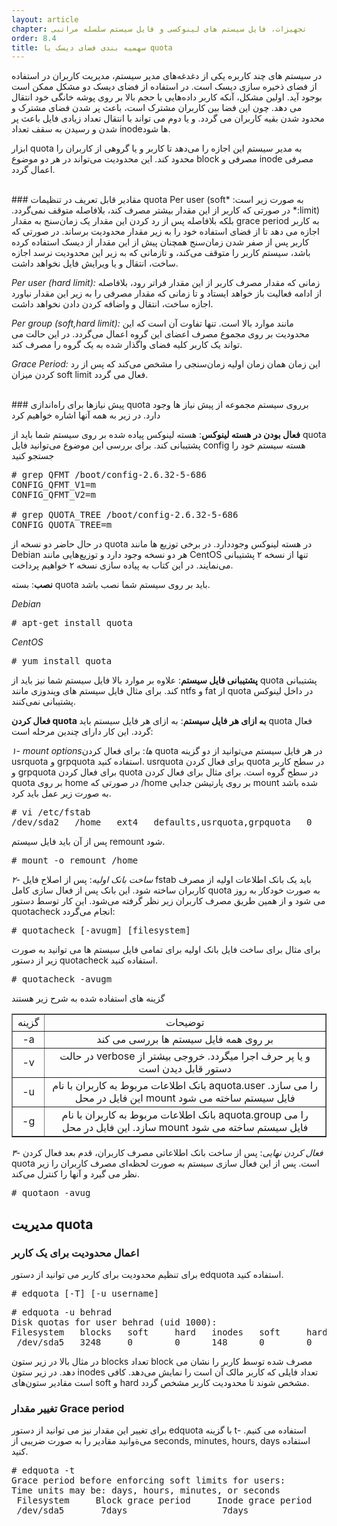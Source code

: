 ```yaml
---
layout: article
chapter: تجهیزات، فایل سیستم های لینوکسی و فایل سیستم سلسله مراتبی
order: 8.4
title: سهمیه بندی فضای دیسک یا quota
---
```


در سیستم های چند کاربره یکی از دغدغه‌های مدیر سیستم، مدیریت کاربران در استفاده از فضای ذخیره سازی دیسک است. در استفاده از فضای دیسک دو مشکل ممکن است بوجود آید. اولین مشکل، آنکه کاربر داده‌هایی با حجم بالا بر روی پوشه خانگی خود انتقال می دهد. چون این فضا بین کاربران مشترک است، باعث پر شدن فضای مشترک و محدود شدن بقیه کاربران می گردد. و یا دوم می تواند با انتقال تعداد زیادی فایل باعث پر شدن و رسیدن به سقف تعداد inodeها شود.

ابزار quota به مدیر سیستم این اجازه را می‌دهد تا کاربر و یا گروهی از کاربران را محدود کند. این محدودیت می‌تواند در هر دو موضوع block مصرفی و inode مصرفی اعمال گردد.

<br>
### مقادیر قابل تعریف در تنظیمات quota به صورت زیر است:
*<span dir="ltr">Per user (soft limit)</span>:* در صورتی که کاربر از این مقدار بیشتر مصرف کند، بلافاصله متوقف نمی‌گردد. بلکه  بلافاصله پس از رد کردن این مقدار یک زمان‌سنج به مقدار grace period به کاربر اجازه می دهد تا از فضای استفاده خود را به زیر مقدار محدودیت برساند. در صورتی که کاربر پس از صفر شدن زمان‌سنج همچنان پیش از این مقدار از دیسک استفاده کرده باشد، سیستم کاربر را متوقف می‌کند، و تازمانی که به زیر این محدودیت نرسد اجازه ساخت، انتقال و یا ویرایش فایل نخواهد داشت.

*<span dir="ltr">Per user (hard limit)</span>:* زمانی که مقدار مصرف کاربر از این مقدار فراتر رود، بلافاصله از ادامه فعالیت باز خواهد ایستاد و تا زمانی که مقدار مصرفی را به زیر این مقدار نیاورد اجازه ساخت، انتقال و واضافه کردن دادن نخواهد داشت.

*<span dir="ltr">Per group (soft,hard limit)</span>:* مانند موارد بالا است. تنها تفاوت آن است که این محدودیت بر  روی مجموع مصرف اعضای این گروه اعمال می‌گردد. در این حالت می تواند یک کاربر کلیه فضای واگذار شده به یک گروه را مصرف کند.

*<span dir="ltr">Grace Period</span>:* این زمان همان زمان اولیه زمان‌سنجی را مشخص می‌کند که پس از رد کردن میزان soft limit فعال می گردد.

<br>
### پیش نیازها
برای راه‌اندازی quota برروی سیستم مجموعه از پیش نیاز ها وجود دارد. در زیر به همه آنها اشاره خواهیم کرد

**فعال بودن در هسته لینوکس**: هسته لینوکس پیاده شده بر روی سیستم شما باید از quota پشتیبانی کند. برای بررسی این موضوع می‌توانید فایل config هسته سیستم خود را جستجو کنید
<pre>
# grep QFMT /boot/config-2.6.32-5-686 
CONFIG_QFMT_V1=m
CONFIG_QFMT_V2=m

# grep QUOTA_TREE /boot/config-2.6.32-5-686 
CONFIG_QUOTA_TREE=m
</pre>

در حال حاضر دو نسخه از quota در هسته لینوکس وجوددارد. در برخی توزیع ها مانند Debian هر دو نسخه وجود دارد و توزیع‌هایی مانند CentOS تنها از نسخه ۲ پشتیبانی می‌نمایند. در این کتاب به پیاده سازی نسخه ۲ خواهیم پرداخت.

**نصب**: بسته quota باید بر روی سیستم شما نصب باشد. 

*<div align="left" dir="ltr">Debian</div>*
<pre>
# apt-get install quota
</pre>

*<div align="left" dir="ltr">CentOS</div>*
<pre>
# yum install quota
</pre>

**پشتیبانی فایل سیستم**: علاوه بر موارد بالا فایل سیستم شما نیز باید از quota پشتیبانی کند. برای مثال فایل سیستم های ویندوزی مانند ntfs و fat از quota در داخل لینوکس پشتیبانی نمی‌کنند.

**فعال کردن quota به ازای هر فایل سیستم**: به ازای هر فایل سیستم باید quota فعال گردد. این کار دارای چندین مرحله است:

*۱- mount optionsها*: برای فعال کردن quota در هر فایل سیستم می‌توانید از دو گزینه usrquota و grpquota استفاده کنید. usrquota برای فعال کردن quota در سطح کاربر و grpquota برای فعال کردن quota در سطح گروه است. برای مثال برای فعال کردن quota بر روی home در صورتی که /home بر روی پارتیشن جدایی mount شده باشد به صورت زیر عمل باید کرد.

<pre>
# vi /etc/fstab
/dev/sda2   /home   ext4   defaults,usrquota,grpquota   0    0
</pre>

پس از آن باید فایل سیستم remount شود.

<pre>
# mount -o remount /home
</pre>

*۲- ساخت بانک اولیه*: پس از اصلاح فایل fstab باید یک بانک اطلاعات اولیه از مصرف کاربران ساخته شود. این بانک پس از فعال سازی کامل quota به صورت خودکار به روز می شود و از همین طریق مصرف کاربران زیر نظر گرفته می‌شود. این کار توسط دستور quotacheck انجام می‌گردد:	

<pre>
# quotacheck [-avugm] [filesystem]
</pre>

برای مثال برای ساخت فایل بانک اولیه برای تمامی فایل سیستم ها می توانید به صورت زیر از دستور quotacheck استفاده کنید.

<pre>
# quotacheck -avugm
</pre>

گزینه های استفاده شده به شرح زیر هستند

<table align="center" border="1" style="text-align:center">
<tr> <td> گزینه</td> <td> توضیحات</td> </tr>
<tr> <td>  <span dir="ltr"> -a</span> </td> <td> بر روی همه فایل سیستم ها بررسی می کند </td> </tr>
<tr> <td> <span dir="ltr"> -v</span></td> <td> در حالت verbose و یا پر حرف اجرا میگردد. خروجی بیشتر از دستور قابل دیدن است </td> </tr>
<tr> <td>  <span dir="ltr"> -u</span> </td> <td> بانک اطلاعات مربوط به کاربران با نام aquota.user را می سازد. این فایل در محل mount فایل سیستم ساخته می شود</td> </tr>
<tr> <td>  <span dir="ltr"> -g</span> </td> <td> بانک اطلاعات مربوط به کاربران با نام aquota.group را می سازد. این فایل در محل mount فایل سیستم ساخته می شود </td></td>  </td> </tr>
</table>

*۳- فعال کردن نهایی*: پس از ساخت بانک اطلاعاتی مصرف کاربران، قدم بعد فعال کردن quota است. پس از این فعال سازی سیستم به صورت لحظه‌ای مصرف کاربران را زیر نظر می گیرد و آنها را کنترل می‌کند.

<pre>
# quotaon -avug
</pre>

## مدیریت quota
### اعمال محدودیت برای یک کاربر
برای تنظیم محدودیت برای کاربر می توانید از دستور edquota استفاده کنید.

<pre>
# edquota [-T] [-u username]
</pre>

<pre>
# edquota -u behrad
Disk quotas for user behrad (uid 1000):
Filesystem   blocks   soft     hard   inodes   soft     hard
 /dev/sda5   3248     0        0      148      0        0
</pre>

در مثال بالا در زیر ستون blocks تعداد block مصرف شده توسط کاربر را نشان می دهد. در زیر ستون inodes تعداد فایلی که کاربر مالک آن است را نمایش می‌دهد. کافی است مقادیر ستون‌های soft و hard مشخص شوند تا محدودیت کاربر مشخص گردد.

### تغییر مقدار Grace period
برای تغییر این مقدار نیز می توانید از دستور edquota با گزینه t- استفاده می کنیم. می‌ةوانید مقادیر را به صورت ضریبی از seconds, minutes, hours, days استفاده کنید.

<pre>
# edquota -t
Grace period before enforcing soft limits for users:
Time units may be: days, hours, minutes, or seconds
 Filesystem     Block grace period     Inode grace period
 /dev/sda5       7days                  7days
</pre>



